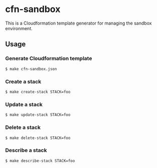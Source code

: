 cfn-sandbox
===========

This is a Cloudformation template generator for managing the sandbox environment.

Usage
-----

### Generate Cloudformation template

```
$ make cfn-sandbox.json
```

### Create a stack

```
$ make create-stack STACK=foo
```

### Update a stack

```
$ make update-stack STACK=foo
```

### Delete a stack

```
$ make delete-stack STACK=foo
```

### Describe a stack

```
$ make describe-stack STACK=foo
```
